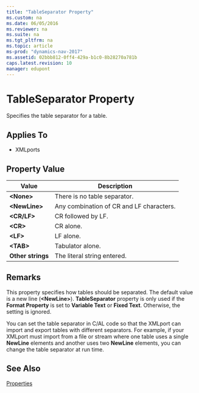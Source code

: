 ```yaml
---
title: "TableSeparator Property"
ms.custom: na
ms.date: 06/05/2016
ms.reviewer: na
ms.suite: na
ms.tgt_pltfrm: na
ms.topic: article
ms-prod: "dynamics-nav-2017"
ms.assetid: 02bbb812-0ff4-429a-b1c0-8b28270a781b
caps.latest.revision: 10
manager: edupont
---
```

# TableSeparator Property
Specifies the table separator for a table.  
  
## Applies To  
  
-   XMLports  
  
## Property Value  
  
|**Value**|**Description**|  
|---------------|---------------------|  
|**\<None\>**|There is no table separator.|  
|**\<NewLine\>**|Any combination of CR and LF characters.|  
|**\<CR\/LF\>**|CR followed by LF.|  
|**\<CR\>**|CR alone.|  
|**\<LF\>**|LF alone.|  
|**\<TAB\>**|Tabulator alone.|  
|**Other strings**|The literal string entered.|  
  
## Remarks  
 This property specifies how tables should be separated. The default value is a new line \(**\<NewLine\>**\). **TableSeparator** property is only used if the **Format Property** is set to **Variable Text** or **Fixed Text**. Otherwise, the setting is ignored.  
  
 You can set the table separator in C\/AL code so that the XMLport can import and export tables with different separators. For example, if your XMLport must import from a file or stream where one table uses a single **NewLine** elements and another uses two **NewLine** elements, you can change the table separator at run time.  
  
## See Also  
 [Properties](Properties.md)
